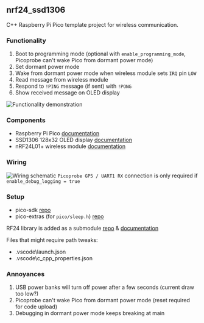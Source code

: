 ## nrf24_ssd1306

C++ Raspberry Pi Pico template project for wireless communication.

### Functionality
1. Boot to programming mode (optional with `enable_programming_mode`, Picoprobe can't wake Pico from dormant power mode)
2. Set dormant power mode
3. Wake from dormant power mode when wireless module sets `IRQ` pin `LOW`
4. Read message from wireless module
5. Respond to `!PING` message (if sent) with `!PONG`
6. Show received message on OLED display

![Functionality demonstration](images/demo.gif)

### Components
* Raspberry Pi Pico [documentation](https://www.raspberrypi.com/documentation/microcontrollers/raspberry-pi-pico.html)
* SSD1306 128x32 OLED display [documentation](https://artofcircuits.com/product/ssd1306-white-0-91-128x32-oled-display-i2c-interface)
* nRF24L01+ wireless module [documentation](https://lastminuteengineers.com/nrf24l01-arduino-wireless-communication/)

### Wiring
![Wiring schematic](/images/wiring_schematic.svg)
`Picoprobe GP5 / UART1 RX` connection is only required if `enable_debug_logging = true`

### Setup
* pico-sdk [repo](https://github.com/raspberrypi/pico-sdk)
* pico-extras (for `pico/sleep.h`) [repo](https://github.com/raspberrypi/pico-extras)

RF24 library is added as a submodule [repo](https://github.com/nRF24/RF24) & [documentation](https://nrf24.github.io/RF24/md_docs_pico_sdk.html)

Files that might require path tweaks:
* .vscode\launch.json
* .vscode\c_cpp_properties.json

### Annoyances
1. USB power banks will turn off power after a few seconds (current draw too low?)
2. Picoprobe can't wake Pico from dormant power mode (reset required for code upload)
3. Debugging in dormant power mode keeps breaking at main